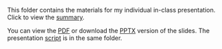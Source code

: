 This folder contains the materials for my individual in-class presentation. Click to view the [summary](Feb%209%20-%20Presentation/presentationSummary.md).

You can view the [PDF](/Feb%209%20-%20Presentation/Power%20of%20the%20Mass.pdf) or download the [PPTX](/Feb%209%20-%20Presentation/Power%20of%20the%20Mass.pptx) version of the slides. The presentation [script](Feb%209%20-%20Presentation/Script.pdf) is in the same folder.
